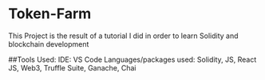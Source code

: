 # Token-Farm

This Project is the result of a tutorial I did in order to learn Solidity and blockchain development

##Tools Used:
IDE: VS Code
Languages/packages used: Solidity, JS, React JS, Web3, Truffle Suite, Ganache, Chai
